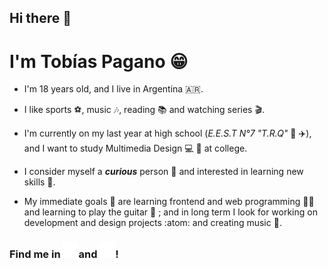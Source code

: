 ## Hi there  👋

# I'm **Tobías Pagano** :grin:

- I'm 18 years old, and I live in Argentina 🇦🇷. <br>

- I like sports ⚽, music :notes:, reading :books: and watching series :clapper:. <br>

- I'm currently on my last year at high school (*E.E.S.T N°7 "T.R.Q"* :school: :airplane:), and I want to study Multimedia Design :computer: :art: at college.

- I consider myself a ***curious*** person 🤔 and interested in learning new skills 🧠.

- My immediate goals 🎯 are learning frontend and web programming 🧑‍💻 and learning to play the guitar 🎸 ; and in long term I look for working on development and design projects :atom: and creating music 🎹. <br>

### Find me in [<img src="https://github.com/tobiasp25/tobiasp25/blob/main/C30477D6-336B-46B0-B594-780BA953D7ED.PNG" width=25>](https://www.instagram.com/tobiass.p/)and [<img src="https://github.com/tobiasp25/tobiasp25/blob/main/81AAE124-0B8F-4C13-B814-09BCAB1E2FAA.PNG" width=25>](https://www.linkedin.com/in/tob%C3%ADas-pagano-05b810268/)!











<!--
**tobiasp25/tobiasp25** is a ✨ _special_ ✨ repository because its `README.md` (this file) appears on your GitHub profile.

Here are some ideas to get you started:

- 🔭 I’m currently working on ...
- 🌱 I’m currently learning ...
- 👯 I’m looking to collaborate on ...
- 🤔 I’m looking for help with ...
- 💬 Ask me about ...
- 📫 How to reach me: ...
- 😄 Pronouns: ...
- ⚡ Fun fact: ...
-->
